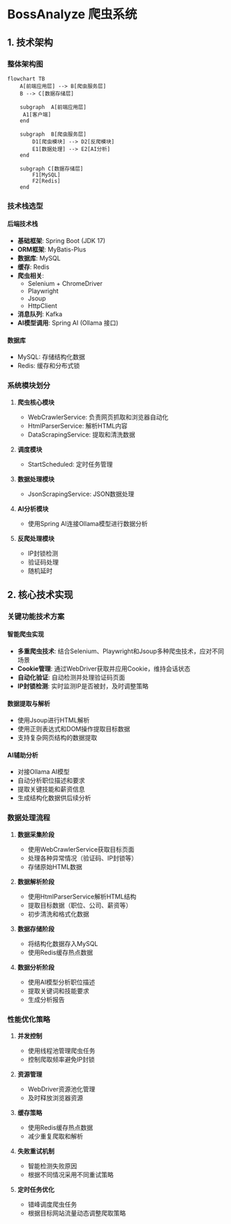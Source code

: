 # BossAnalyze 爬虫系统

## 1. 技术架构

### 整体架构图

```mermaid
flowchart TB
    A[前端应用层] --> B[爬虫服务层]
    B --> C[数据存储层]

    subgraph  A[前端应用层]
     A1[客户端]
    end

    subgraph  B[爬虫服务层]
        D1[爬虫模块] --> D2[反爬模块]
        E1[数据处理] --> E2[AI分析]
    end

    subgraph C[数据存储层]
        F1[MySQL]
        F2[Redis]
    end
```

### 技术栈选型

#### 后端技术栈
- **基础框架**: Spring Boot (JDK 17)
- **ORM框架**: MyBatis-Plus
- **数据库**: MySQL
- **缓存**: Redis
- **爬虫相关**:
  - Selenium + ChromeDriver
  - Playwright
  - Jsoup
  - HttpClient
- **消息队列**: Kafka
- **AI模型调用**: Spring AI (Ollama 接口)

#### 数据库
- MySQL: 存储结构化数据
- Redis: 缓存和分布式锁

### 系统模块划分

1. **爬虫核心模块**
   - WebCrawlerService: 负责网页抓取和浏览器自动化
   - HtmlParserService: 解析HTML内容
   - DataScrapingService: 提取和清洗数据

2. **调度模块**
   - StartScheduled: 定时任务管理

3. **数据处理模块**
   - JsonScrapingService: JSON数据处理

4. **AI分析模块**
   - 使用Spring AI连接Ollama模型进行数据分析

5. **反爬处理模块**
   - IP封锁检测
   - 验证码处理
   - 随机延时

## 2. 核心技术实现

### 关键功能技术方案

#### 智能爬虫实现
- **多重爬虫技术**: 结合Selenium、Playwright和Jsoup多种爬虫技术，应对不同场景
- **Cookie管理**: 通过WebDriver获取并应用Cookie，维持会话状态
- **自动化验证**: 自动检测并处理验证码页面
- **IP封锁检测**: 实时监测IP是否被封，及时调整策略

#### 数据提取与解析
- 使用Jsoup进行HTML解析
- 使用正则表达式和DOM操作提取目标数据
- 支持复杂网页结构的数据提取

#### AI辅助分析
- 对接Ollama AI模型
- 自动分析职位描述和要求
- 提取关键技能和薪资信息
- 生成结构化数据供后续分析

### 数据处理流程

1. **数据采集阶段**
   - 使用WebCrawlerService获取目标页面
   - 处理各种异常情况（验证码、IP封锁等）
   - 存储原始HTML数据

2. **数据解析阶段**
   - 使用HtmlParserService解析HTML结构
   - 提取目标数据（职位、公司、薪资等）
   - 初步清洗和格式化数据

3. **数据存储阶段**
   - 将结构化数据存入MySQL
   - 使用Redis缓存热点数据

4. **数据分析阶段**
   - 使用AI模型分析职位描述
   - 提取关键词和技能要求
   - 生成分析报告

### 性能优化策略

1. **并发控制**
   - 使用线程池管理爬虫任务
   - 控制爬取频率避免IP封锁

2. **资源管理**
   - WebDriver资源池化管理
   - 及时释放浏览器资源

3. **缓存策略**
   - 使用Redis缓存热点数据
   - 减少重复爬取和解析

4. **失败重试机制**
   - 智能检测失败原因
   - 根据不同情况采用不同重试策略

5. **定时任务优化**
   - 错峰调度爬虫任务
   - 根据目标网站流量动态调整爬取策略
